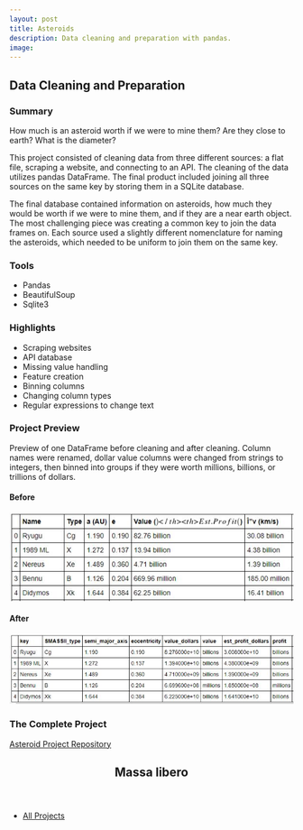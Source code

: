 ```yaml
---
layout: post
title: Asteroids
description: Data cleaning and preparation with pandas.
image:
---
```



## Data Cleaning and Preparation

### Summary
How much is an asteroid worth if we were to mine them? Are they close to earth? What is the diameter?

This project consisted of cleaning data from three different sources: a flat file, scraping a website, and connecting to an API. The cleaning of the data utilizes pandas DataFrame. The final product included joining all three sources on the same key by storing them in a SQLite database.

The final database contained information on asteroids, how much they would be worth if we were to mine them, and if they are a near earth object. The most challenging piece was creating a common key to join the data frames on. Each source used a slightly different nomenclature for naming the asteroids, which needed to be uniform to join them on the same key.

### Tools
* Pandas
* BeautifulSoup
* Sqlite3

### Highlights
* Scraping websites
* API database
* Missing value handling
* Feature creation
* Binning columns
* Changing column types
* Regular expressions to change text

### Project Preview
Preview of one DataFrame before cleaning and after cleaning. Column names were renamed, dollar value columns were changed from strings to integers, then binned into groups if they were worth millions, billions, or trillions of dollars.

#### Before
![Asteroids DF Before](/assets/images/asteroid_before.JPG)

#### After
![Asteroids DF After](/assets/images/asteroid_after.JPG)

### The Complete Project
[Asteroid Project Repository](https://github.com/Torreylee1028/Asteroids-Data-Preparation)


<!-- Main -->
<div id="main">
<section id="three">
	<div class="inner">
		<header class="major">
			<h2>Massa libero</h2>
		</header>
		<p></p>
		<ul class="actions">
			<li><a href="projects.html" class="button back">All Projects</a></li>
		</ul>
	</div>
</section>

</div>
